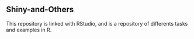 ## Shiny-and-Others
This repository is linked with RStudio, and is a repository of differents tasks and examples in R.
